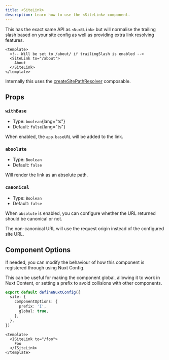 ```yaml
---
title: <SiteLink>
description: Learn how to use the <SiteLink> component.
---
```


This has the exact same API as `<NuxtLink>` but will normalise the trailing slash based on your site config
as well as providing extra link resolving features.

```vue
<template>
  <!-- Will be set to /about/ if trailingSlash is enabled -->
  <SiteLink to="/about">
    About
  </SiteLink>
</template>
```

Internally this uses the [createSitePathResolver](/docs/site-config/api/create-site-path-resolver) composable.

## Props

### `withBase`

- Type: `boolean`{lang="ts"}
- Default: `false`{lang="ts"}

When enabled, the `app.baseURL` will be added to the link.

### `absolute`

- Type: `Boolean`
- Default: `false`

Will render the link as an absolute path.

### `canonical`

- Type: `Boolean`
- Default: `false`

When `absolute` is enabled, you can configure whether the URL returned should be canonical or not.

The non-canonical URL will use the request origin instead of the configured site URL.

## Component Options

If needed, you can modify the behaviour of how this component is registered through using Nuxt Config.

This can be useful for making the component global, allowing it to work in Nuxt Content, or setting a prefix
to avoid collisions with other components.

```ts
export default defineNuxtConfig({
  site: {
    componentOptions: {
      prefix: 'I',
      global: true,
    },
  },
})
```

```vue
<template>
  <ISiteLink to="/foo">
    Foo
  </ISiteLink>
</template>
```
